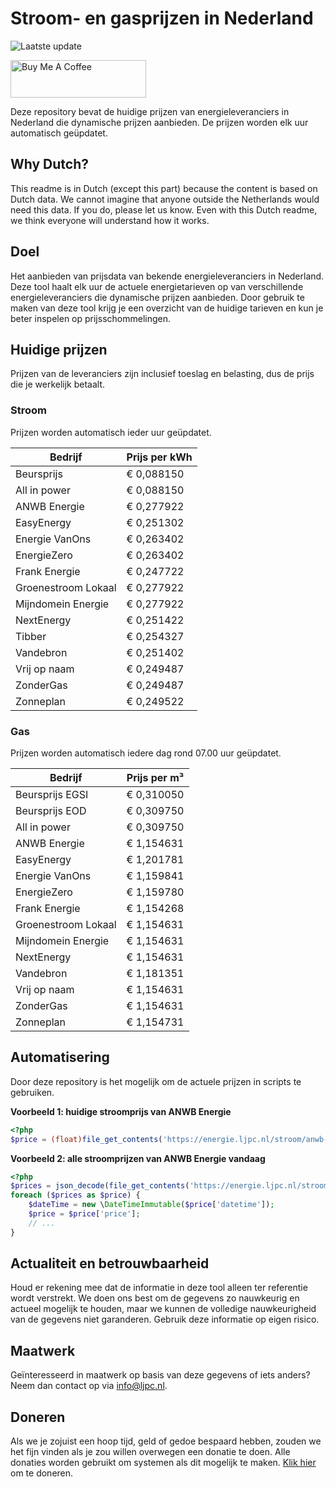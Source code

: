 # Stroom- en gasprijzen in Nederland

![Laatste update](https://img.shields.io/badge/laatste%20update-2025--09--02%2010%3A00%20CET-brightgreen)

<a href="https://www.buymeacoffee.com/Lars-" target="_blank"><img src="https://cdn.buymeacoffee.com/buttons/v2/default-orange.png" alt="Buy Me A Coffee" height="60" style="height: 60px !important;width: 217px !important;" ></a>

Deze repository bevat de huidige prijzen van energieleveranciers in Nederland die dynamische prijzen aanbieden. De prijzen worden elk uur automatisch geüpdatet.

## Why Dutch?

This readme is in Dutch (except this part) because the content is based on Dutch data. We cannot imagine that anyone outside the Netherlands would need this data. If you do, please let us know. Even with this Dutch readme, we think
everyone will understand how it works.

## Doel

Het aanbieden van prijsdata van bekende energieleveranciers in Nederland. Deze tool haalt elk uur de actuele energietarieven op van verschillende energieleveranciers die dynamische prijzen aanbieden. Door gebruik te maken van deze tool
krijg je een overzicht van de huidige tarieven en kun je beter inspelen op prijsschommelingen.

## Huidige prijzen

Prijzen van de leveranciers zijn inclusief toeslag en belasting, dus de prijs die je werkelijk betaalt.

### Stroom

Prijzen worden automatisch ieder uur geüpdatet.

 Bedrijf | Prijs per kWh 
---------|---------------
Beursprijs | € 0,088150
All in power | € 0,088150
ANWB Energie | € 0,277922
EasyEnergy | € 0,251302
Energie VanOns | € 0,263402
EnergieZero | € 0,263402
Frank Energie | € 0,247722
Groenestroom Lokaal | € 0,277922
Mijndomein Energie | € 0,277922
NextEnergy | € 0,251422
Tibber | € 0,254327
Vandebron | € 0,251402
Vrij op naam | € 0,249487
ZonderGas | € 0,249487
Zonneplan | € 0,249522


### Gas

Prijzen worden automatisch iedere dag rond 07.00 uur geüpdatet.

 Bedrijf | Prijs per m³ 
---------|--------------
Beursprijs EGSI | € 0,310050
Beursprijs EOD | € 0,309750
All in power | € 0,309750
ANWB Energie | € 1,154631
EasyEnergy | € 1,201781
Energie VanOns | € 1,159841
EnergieZero | € 1,159780
Frank Energie | € 1,154268
Groenestroom Lokaal | € 1,154631
Mijndomein Energie | € 1,154631
NextEnergy | € 1,154631
Vandebron | € 1,181351
Vrij op naam | € 1,154631
ZonderGas | € 1,154631
Zonneplan | € 1,154731


## Automatisering

Door deze repository is het mogelijk om de actuele prijzen in scripts te gebruiken.

**Voorbeeld 1: huidige stroomprijs van ANWB Energie**

```php
<?php
$price = (float)file_get_contents('https://energie.ljpc.nl/stroom/anwb-energie-nu.txt');

```

**Voorbeeld 2: alle stroomprijzen van ANWB Energie vandaag**

```php
<?php
$prices = json_decode(file_get_contents('https://energie.ljpc.nl/stroom/all-in-power-vandaag.json'),true);
foreach ($prices as $price) {
    $dateTime = new \DateTimeImmutable($price['datetime']);
    $price = $price['price'];
    // ...
}
```

## Actualiteit en betrouwbaarheid

Houd er rekening mee dat de informatie in deze tool alleen ter referentie wordt verstrekt. We doen ons best om de gegevens zo nauwkeurig en actueel mogelijk te houden, maar we kunnen de volledige nauwkeurigheid van de gegevens niet
garanderen. Gebruik deze informatie op eigen risico.

## Maatwerk

Geïnteresseerd in maatwerk op basis van deze gegevens of iets anders? Neem dan contact op
via [info@ljpc.nl](mailto:info@ljpc.nl?subject=Energie%20prijzen).

## Doneren

Als we je zojuist een hoop tijd, geld of gedoe bespaard hebben, zouden we het fijn vinden als je zou willen overwegen een
donatie te doen. Alle donaties worden gebruikt om systemen als dit mogelijk te
maken. [Klik hier](https://www.buymeacoffee.com/Lars-) om te doneren.
